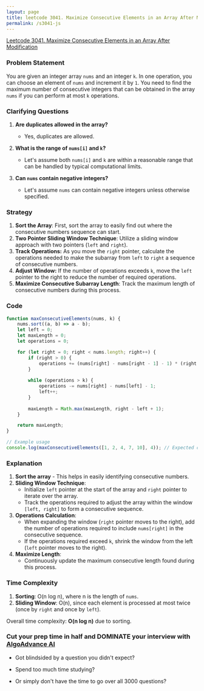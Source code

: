 ```yaml
---
layout: page
title: leetcode 3041. Maximize Consecutive Elements in an Array After Modification
permalink: /s3041-js
---
```

[Leetcode 3041. Maximize Consecutive Elements in an Array After Modification](https://algoadvance.github.io/algoadvance/l3041)
### Problem Statement

You are given an integer array `nums` and an integer `k`. In one operation, you can choose an element of `nums` and increment it by `1`. You need to find the maximum number of consecutive integers that can be obtained in the array `nums` if you can perform at most `k` operations.

### Clarifying Questions
1. **Are duplicates allowed in the array?**
   - Yes, duplicates are allowed.

2. **What is the range of `nums[i]` and `k`?**
   - Let's assume both `nums[i]` and `k` are within a reasonable range that can be handled by typical computational limits.

3. **Can `nums` contain negative integers?**
   - Let's assume `nums` can contain negative integers unless otherwise specified.

### Strategy

1. **Sort the Array**: First, sort the array to easily find out where the consecutive numbers sequence can start.
2. **Two Pointer Sliding Window Technique**: Utilize a sliding window approach with two pointers (`left` and `right`).
3. **Track Operations:** As you move the `right` pointer, calculate the operations needed to make the subarray from `left` to `right` a sequence of consecutive numbers.
4. **Adjust Window:** If the number of operations exceeds `k`, move the `left` pointer to the right to reduce the number of required operations.
5. **Maximize Consecutive Subarray Length**: Track the maximum length of consecutive numbers during this process.

### Code

```javascript
function maxConsecutiveElements(nums, k) {
    nums.sort((a, b) => a - b);
    let left = 0;
    let maxLength = 0;
    let operations = 0;

    for (let right = 0; right < nums.length; right++) {
        if (right > 0) {
            operations += (nums[right] - nums[right - 1] - 1) * (right - left);
        }
        
        while (operations > k) {
            operations -= nums[right] - nums[left] - 1;
            left++;
        }
        
        maxLength = Math.max(maxLength, right - left + 1);
    }

    return maxLength;
}

// Example usage
console.log(maxConsecutiveElements([1, 2, 4, 7, 10], 4)); // Expected output: 4
```

### Explanation
1. **Sort the array** - This helps in easily identifying consecutive numbers.
2. **Sliding Window Technique**:
   - Initialize `left` pointer at the start of the array and `right` pointer to iterate over the array.
   - Track the operations required to adjust the array within the window `[left, right]` to form a consecutive sequence.
3. **Operations Calculation**:
   - When expanding the window (`right` pointer moves to the right), add the number of operations required to include `nums[right]` in the consecutive sequence.
   - If the operations required exceed `k`, shrink the window from the left (`left` pointer moves to the right).
4. **Maximize Length**:
   - Continuously update the maximum consecutive length found during this process.

### Time Complexity

1. **Sorting**: O(n log n), where n is the length of `nums`.
2. **Sliding Window**: O(n), since each element is processed at most twice (once by `right` and once by `left`).

Overall time complexity: **O(n log n)** due to sorting.


### Cut your prep time in half and DOMINATE your interview with [AlgoAdvance AI](https://algoAdvance.com)

- Got blindsided by a question you didn't expect?

- Spend too much time studying?

- Or simply don't have the time to go over all 3000 questions?


